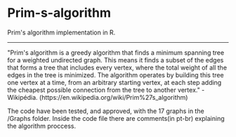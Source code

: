 # Prim-s-algorithm
Prim's algorithm implementation in R.
<hr/>
<p>"Prim's algorithm is a greedy algorithm that finds a minimum spanning tree for a weighted undirected graph. This means it finds a subset of the edges that forms a tree that includes every vertex, where the total weight of all the edges in the tree is minimized. The algorithm operates by building this tree one vertex at a time, from an arbitrary starting vertex, at each step adding the cheapest possible connection from the tree to another vertex." - Wikipédia. (https://en.wikipedia.org/wiki/Prim%27s_algorithm)</p>
<p>The code have been tested, and approved, with the 17 graphs in the /Graphs folder. Inside the code file there are comments(in pt-br) explaining the algorithm proccess.</p>
